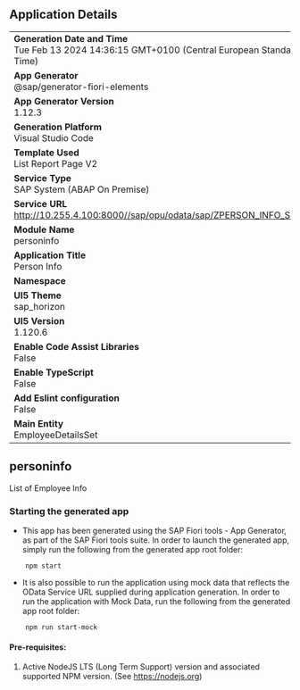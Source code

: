 ## Application Details
|               |
| ------------- |
|**Generation Date and Time**<br>Tue Feb 13 2024 14:36:15 GMT+0100 (Central European Standard Time)|
|**App Generator**<br>@sap/generator-fiori-elements|
|**App Generator Version**<br>1.12.3|
|**Generation Platform**<br>Visual Studio Code|
|**Template Used**<br>List Report Page V2|
|**Service Type**<br>SAP System (ABAP On Premise)|
|**Service URL**<br>http://10.255.4.100:8000//sap/opu/odata/sap/ZPERSON_INFO_SRV
|**Module Name**<br>personinfo|
|**Application Title**<br>Person Info |
|**Namespace**<br>|
|**UI5 Theme**<br>sap_horizon|
|**UI5 Version**<br>1.120.6|
|**Enable Code Assist Libraries**<br>False|
|**Enable TypeScript**<br>False|
|**Add Eslint configuration**<br>False|
|**Main Entity**<br>EmployeeDetailsSet|

## personinfo

List of Employee Info

### Starting the generated app

-   This app has been generated using the SAP Fiori tools - App Generator, as part of the SAP Fiori tools suite.  In order to launch the generated app, simply run the following from the generated app root folder:

```
    npm start
```

- It is also possible to run the application using mock data that reflects the OData Service URL supplied during application generation.  In order to run the application with Mock Data, run the following from the generated app root folder:

```
    npm run start-mock
```

#### Pre-requisites:

1. Active NodeJS LTS (Long Term Support) version and associated supported NPM version.  (See https://nodejs.org)


